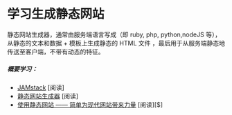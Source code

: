 # 学习生成静态网站

静态网站生成器，通常由服务端语言写成（即 ruby, php, python,nodeJS 等），从静态的文本和数据 + 模板上生成静态的 HTML 文件 ，最后用于从服务端静态地传送至客户端，不带有动态的特征。

##### 概要学习：

* [JAMstack](https://jamstack.org/) [阅读]
* [静态网站生成器](http://www.oreilly.com/web-platform/free/static-site-generators.csp) [阅读]
* [使用静态网站 —— 简单为现代网站带来力量](https://www.amazon.com/Working-Static-Sites-Bringing-Simplicity/dp/1491960949) [阅读][$]






















 






